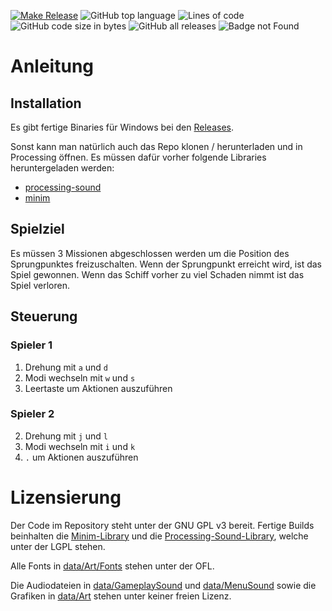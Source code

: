 [![Make Release](https://github.com/benthillerkus/Asteroids/actions/workflows/make-release.yml/badge.svg)](https://github.com/benthillerkus/Asteroids/actions/workflows/make-release.yml)
![GitHub top language](https://img.shields.io/github/languages/top/benthillerkus/Asteroids?logo=java)
![Lines of code](https://img.shields.io/tokei/lines/github/benthillerkus/Asteroids?color=orange)
![GitHub code size in bytes](https://img.shields.io/github/languages/code-size/benthillerkus/Asteroids?color=purple)
![GitHub all releases](https://img.shields.io/github/downloads/benthillerkus/Asteroids/total)
![Badge not Found](https://img.shields.io/badge/404-badge%20not%20found-red)
# Anleitung

## Installation

Es gibt fertige Binaries für Windows bei den [Releases](https://github.com/benthillerkus/Asteroids/releases).

Sonst kann man natürlich auch das Repo klonen / herunterladen und in Processing öffnen.
Es müssen dafür vorher folgende Libraries heruntergeladen werden:
- [processing-sound](https://github.com/processing/processing-sound)
- [minim](https://github.com/ddf/minim)

## Spielziel
Es müssen 3 Missionen abgeschlossen werden um die Position des Sprungpunktes freizuschalten. Wenn der Sprungpunkt erreicht wird, ist das Spiel gewonnen.
Wenn das Schiff vorher zu viel Schaden nimmt ist das Spiel verloren.

## Steuerung

### Spieler 1
1. Drehung mit `a` und `d`
2. Modi wechseln mit `w` und `s`
3. Leertaste um Aktionen auszuführen

### Spieler 2
2. Drehung mit `j` und `l`
3. Modi wechseln mit `i` und `k`
4. `.` um Aktionen auszuführen

# Lizensierung
Der Code im Repository steht unter der GNU GPL v3 bereit.
Fertige Builds beinhalten die [Minim-Library](https://github.com/ddf/minim) und die [Processing-Sound-Library](//github.com/processing/processing-sound), welche unter der LGPL stehen.

Alle Fonts in [data/Art/Fonts](data/Fonts) stehen unter der OFL.

Die Audiodateien in [data/GameplaySound](data/Art/GameplaySound) und [data/MenuSound](data/GameplaySound) sowie die Grafiken in [data/Art](data/Art) stehen unter keiner freien Lizenz.
